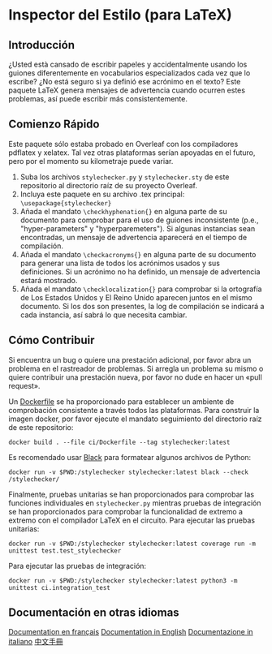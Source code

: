 # Inspector del Estilo (para LaTeX)

## Introducción
¿Usted està cansado de escribir papeles y accidentalmente usando los guiones diferentemente en vocabularios especializados cada vez que lo escribe? ¿No está seguro si ya definió ese acrónimo en el texto?  Este paquete LaTeX genera mensajes de advertencia cuando ocurren estes problemas, así puede escribir más consistentemente.

## Comienzo Rápido
Este paquete sólo estaba probado en Overleaf con los compiladores pdflatex y xelatex.  Tal vez otras plataformas serían apoyadas en el futuro, pero por el momento su kilometraje puede variar.

1. Suba los archivos ```stylechecker.py``` y ```stylechecker.sty``` de este repositorio al directorio raíz de su proyecto Overleaf.
2. Incluya este paquete en su archivo .tex principal: ```\usepackage{stylechecker}```
3. Añada el mandato ```\checkhyphenation{}``` en alguna parte de su documento para comprobar para el uso de guiones inconsistente (p.e., "hyper-parameters" y "hyperparemeters").  Si algunas instancias sean encontradas, un mensaje de advertencia aparecerá en el tiempo de compilación.
4. Añada el mandato ```\checkacronyms{}``` en alguna parte de su documento para generar una lista de todos los acrónimos usados y sus definiciones.  Si un acrónimo no ha definido, un mensaje de advertencia estará mostrado.
5. Añada el mandato ```\checklocalization{}``` para comprobar si la ortografía de Los Estados Unidos y El Reino Unido aparecen juntos en el mismo documento.  Si los dos son presentes, la log de compilación se indicará a cada instancia, así sabrá lo que necesita cambiar.

## Cómo Contribuir
Si encuentra un bug o quiere una prestación adicional, por favor abra un problema en el rastreador de problemas.  Si arregla un problema su mismo o quiere contribuir una prestación nueva, por favor no dude en hacer un «pull request».

Un [Dockerfile](https://docs.docker.com/get-docker/) se ha proporcionado para establecer un ambiente de comprobación consistente a través todos las plataformas.  Para construir la imagen docker, por favor ejecute el mandato seguimiento del directorio raíz de este repositorio:

```
docker build . --file ci/Dockerfile --tag stylechecker:latest
```

Es recomendado usar [Black](https://github.com/psf/black) para formatear algunos archivos de Python:

```
docker run -v $PWD:/stylechecker stylechecker:latest black --check /stylechecker/
```

Finalmente, pruebas unitarias se han proporcionados para comprobar las funciones individuales en ```stylechecker.py``` mientras pruebas de integración se han proporcionados para comprobar la funcionalidad de extremo a extremo con el compilador LaTeX en el circuito.  Para ejecutar las pruebas unitarias:

```
docker run -v $PWD:/stylechecker stylechecker:latest coverage run -m unittest test.test_stylechecker
```

Para ejecutar las pruebas de integración:

```
docker run -v $PWD:/stylechecker stylechecker:latest python3 -m unittest ci.integration_test
```

## Documentación en otras idiomas
[Documentation en français](LISEZ-MOI.md)
[Documentation in English](../README.md)
[Documentazione in italiano](LEGGIMI.md)
[中文手冊](%E8%AE%80%E6%88%91%E6%AA%94%E6%A1%88.md)